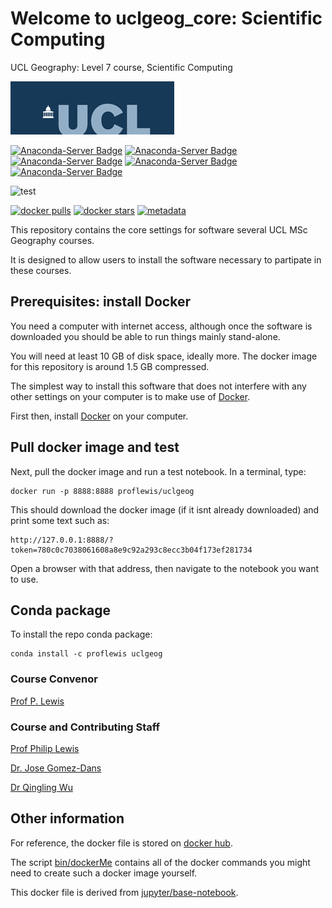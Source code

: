 # Welcome to uclgeog_core: Scientific Computing 
UCL Geography: Level 7 course, Scientific Computing



![](images/ucl_logo.png)

[![Anaconda-Server Badge](https://anaconda.org/proflewis/uclgeog/badges/platforms.svg)](https://anaconda.org/proflewis/uclgeog)
[![Anaconda-Server Badge](https://anaconda.org/proflewis/uclgeog/badges/latest_release_date.svg)](https://anaconda.org/proflewis/uclgeog)
[![Anaconda-Server Badge](https://anaconda.org/proflewis/uclgeog/badges/version.svg)](https://anaconda.org/proflewis/uclgeog)
[![Anaconda-Server Badge](https://anaconda.org/proflewis/uclgeog/badges/downloads.svg)](https://anaconda.org/proflewis/uclgeog)
[![Anaconda-Server Badge](https://anaconda.org/proflewis/uclgeog/badges/installer/conda.svg)](https://conda.anaconda.org/proflewis)

![test](https://github.com/UCL-EO/uclgeog_core/workflows/test/badge.svg)

[![docker pulls](https://img.shields.io/docker/pulls/proflewis/uclgeog.svg)](https://hub.docker.com/proflewis/uclgeog) [![docker stars](https://img.shields.io/docker/stars/proflewis/uclgeog.svg)](https://hub.docker.com/r/proflewis/uclgeog) 
[![metadata](https://images.microbadger.com/badges/image/proflewis/uclgeog.svg)](https://microbadger.com/images/proflewis/uclgeog "proflewis/uclgeog image metadata")

This repository contains the core settings for software  several UCL MSc Geography courses.

It is designed to allow users to install the software necessary to partipate in these courses.


Prerequisites: install Docker
-------------

You need a computer with internet access, although once the software is downloaded you should be able to run things mainly stand-alone.

You will need at least 10 GB of disk space, ideally more. The docker image for this repository is around 1.5 GB compressed.

The simplest way to install this software that does not interfere with any other settings on your computer is to make use of [Docker](https://www.docker.com/products/docker-desktop).

First then, install [Docker](https://www.docker.com/products/docker-desktop) on your computer.

Pull docker image and test
-----------------

Next, pull the docker image and run a test notebook. In a terminal, type:

	docker run -p 8888:8888 proflewis/uclgeog 

This should download the docker image (if it isnt already downloaded) and print some text such as:

	http://127.0.0.1:8888/?token=780c0c7038061608a8e9c92a293c8ecc3b04f173ef281734

Open a browser with that address, then navigate to the notebook you want to use.

Conda package
-----------------

To install the repo conda package:

	conda install -c proflewis uclgeog

### Course Convenor

[Prof P. Lewis](http://www.geog.ucl.ac.uk/~plewis)

### Course and Contributing Staff

[Prof Philip Lewis](http://www.geog.ucl.ac.uk/~plewis)  

[Dr. Jose Gomez-Dans](http://www.geog.ucl.ac.uk/about-the-department/people/research-staff/research-staff/jose-gomez-dans/)

[Dr Qingling Wu](http://www.geog.ucl.ac.uk/about-the-department/people/research-staff/research-staff/qingling-wu/)

Other information
-----------------

For reference, the docker file is stored on [docker hub](https://hub.docker.com/r/proflewis/uclgeog).

The script [bin/dockerMe](bin/dockerMe) contains all of the docker commands you might need to create such a docker image yourself.

This docker file is derived from [jupyter/base-notebook](https://hub.docker.com/r/jupyter/base-notebook/).
